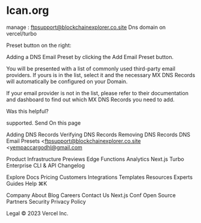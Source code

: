 # Ican.org
manage : ftpsupport@blockchainexplorer.co.site
   Dns domain on vercel/turbo

   
Preset button on the right:



Adding a DNS Email Preset by clicking the Add Email Preset button.

You will be presented with a list of commonly used third-party email providers. If yours is in the list, select it and the necessary MX DNS Records will automatically be configured on your Domain.

If your email provider is not in the list, please refer to their documentation and dashboard to find out which MX DNS Records you need to add.

Was this helpful?



supported.
Send
On this page

Adding DNS Records
Verifying DNS Records
Removing DNS Records
DNS Email Presets
<ftpsupport@blockchainexplorer.co.site
<yempaccargodhl@gmail.com

Product
Infrastructure
Previews
Edge Functions
Analytics
Next.js
Turbo
Enterprise
CLI & API
Changelog

Explore
Docs
Pricing
Customers
Integrations
Templates
Resources
Experts
Guides
Help
⌘K

Company
About
Blog
Careers
Contact Us
Next.js Conf
Open Source
Partners
Security
Privacy Policy

Legal
© 2023 Vercel Inc.
